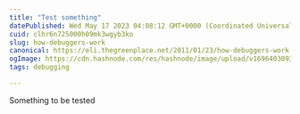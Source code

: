 ```yaml
---
title: "Test something"
datePublished: Wed May 17 2023 04:08:12 GMT+0000 (Coordinated Universal Time)
cuid: clhr6n725000h09mk3wgyb3ko
slug: how-debuggers-work
canonical: https://eli.thegreenplace.net/2011/01/23/how-debuggers-work-part-1
ogImage: https://cdn.hashnode.com/res/hashnode/image/upload/v1696403093867/7b255503-f2b8-4f33-83af-4cf500ffa417.png
tags: debugging

---
```


Something to be tested